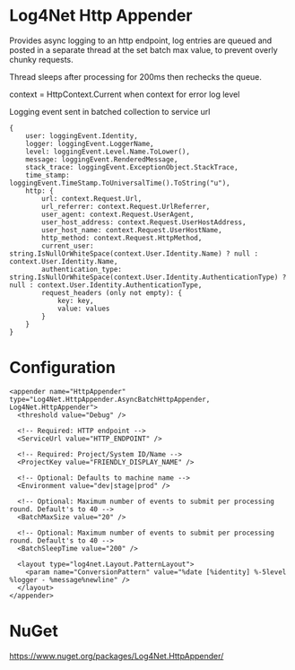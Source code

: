 Log4Net Http Appender
===

Provides async logging to an http endpoint, log entries are queued and posted in a separate thread at the set
batch max value, to prevent overly chunky requests.

Thread sleeps after processing for 200ms then rechecks the queue.

context = HttpContext.Current when context for error log level

Logging event sent in batched collection to service url

```
{
	user: loggingEvent.Identity,
	logger: loggingEvent.LoggerName,
	level: loggingEvent.Level.Name.ToLower(),
	message: loggingEvent.RenderedMessage,
	stack_trace: loggingEvent.ExceptionObject.StackTrace,
	time_stamp: loggingEvent.TimeStamp.ToUniversalTime().ToString("u"),
	http: {
		url: context.Request.Url,
        url_referrer: context.Request.UrlReferrer,
        user_agent: context.Request.UserAgent,
        user_host_address: context.Request.UserHostAddress,
        user_host_name: context.Request.UserHostName,
        http_method: context.Request.HttpMethod,
        current_user: string.IsNullOrWhiteSpace(context.User.Identity.Name) ? null : context.User.Identity.Name,
        authentication_type: string.IsNullOrWhiteSpace(context.User.Identity.AuthenticationType) ? null : context.User.Identity.AuthenticationType,
        request_headers (only not empty): {
			key: key,
			value: values
		}
	}
}
```

Configuration
===

```
<appender name="HttpAppender" type="Log4Net.HttpAppender.AsyncBatchHttpAppender, Log4Net.HttpAppender">
  <threshold value="Debug" />

  <!-- Required: HTTP endpoint -->
  <ServiceUrl value="HTTP_ENDPOINT" />

  <!-- Required: Project/System ID/Name -->
  <ProjectKey value="FRIENDLY_DISPLAY_NAME" />

  <!-- Optional: Defaults to machine name -->
  <Environment value="dev|stage|prod" />

  <!-- Optional: Maximum number of events to submit per processing round. Default's to 40 -->
  <BatchMaxSize value="20" />

  <!-- Optional: Maximum number of events to submit per processing round. Default's to 40 -->
  <BatchSleepTime value="200" />

  <layout type="log4net.Layout.PatternLayout">
    <param name="ConversionPattern" value="%date [%identity] %-5level %logger - %message%newline" />
  </layout>
</appender>
```

NuGet
===

https://www.nuget.org/packages/Log4Net.HttpAppender/
